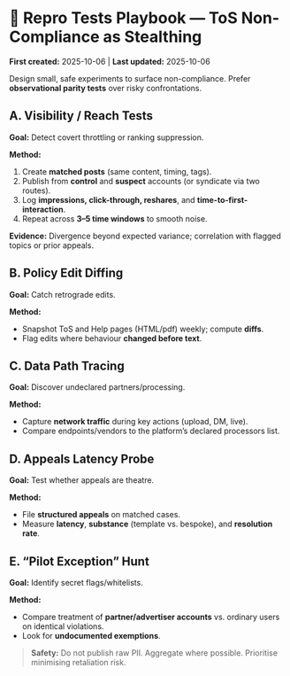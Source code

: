 # 🧪 Repro Tests Playbook — ToS Non-Compliance as Stealthing
**First created:** 2025-10-06 | **Last updated:** 2025-10-06

Design small, safe experiments to surface non-compliance. Prefer **observational parity tests** over risky confrontations.

## A. Visibility / Reach Tests
**Goal:** Detect covert throttling or ranking suppression.

**Method:**
1. Create **matched posts** (same content, timing, tags).  
2. Publish from **control** and **suspect** accounts (or syndicate via two routes).  
3. Log **impressions, click-through, reshares**, and **time-to-first-interaction**.  
4. Repeat across **3–5 time windows** to smooth noise.

**Evidence:** Divergence beyond expected variance; correlation with flagged topics or prior appeals.

## B. Policy Edit Diffing
**Goal:** Catch retrograde edits.

**Method:**  
- Snapshot ToS and Help pages (HTML/pdf) weekly; compute **diffs**.  
- Flag edits where behaviour **changed before text**.

## C. Data Path Tracing
**Goal:** Discover undeclared partners/processing.

**Method:**  
- Capture **network traffic** during key actions (upload, DM, live).  
- Compare endpoints/vendors to the platform’s declared processors list.

## D. Appeals Latency Probe
**Goal:** Test whether appeals are theatre.

**Method:**  
- File **structured appeals** on matched cases.  
- Measure **latency**, **substance** (template vs. bespoke), and **resolution rate**.

## E. “Pilot Exception” Hunt
**Goal:** Identify secret flags/whitelists.

**Method:**  
- Compare treatment of **partner/advertiser accounts** vs. ordinary users on identical violations.  
- Look for **undocumented exemptions**.

> **Safety:** Do not publish raw PII. Aggregate where possible. Prioritise minimising retaliation risk.

